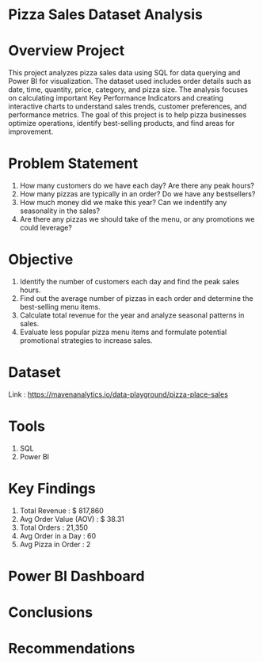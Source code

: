 # Pizza Sales Dataset Analysis

# Overview Project
This project analyzes pizza sales data using SQL for data querying and Power BI for visualization. The dataset used includes order details such as date, time, quantity, price, category, and pizza size. The analysis focuses on calculating important Key Performance Indicators and creating interactive charts to understand sales trends, customer preferences, and performance metrics. The goal of this project is to help pizza businesses optimize operations, identify best-selling products, and find areas for improvement. 

# Problem Statement
1. How many customers do we have each day? Are there any peak hours?
2. How many pizzas are typically in an order? Do we have any bestsellers?
3. How much money did we make this year? Can we indentify any seasonality in the sales?
4. Are there any pizzas we should take of the menu, or any promotions we could leverage?

# Objective
1. Identify the number of customers each day and find the peak sales hours.
2. Find out the average number of pizzas in each order and determine the best-selling menu items.
3. Calculate total revenue for the year and analyze seasonal patterns in sales.
4. Evaluate less popular pizza menu items and formulate potential promotional strategies to increase sales.

# Dataset
Link : https://mavenanalytics.io/data-playground/pizza-place-sales

# Tools
1. SQL
2. Power BI

# Key Findings
1. Total Revenue : $ 817,860
2. Avg Order Value (AOV) : $ 38.31
3. Total Orders : 21,350
4. Avg Order in a Day : 60
5. Avg Pizza in Order : 2

# Power BI Dashboard


# Conclusions

# Recommendations

